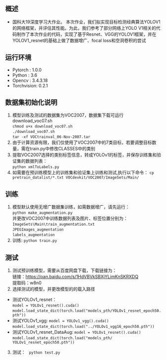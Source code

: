 ##  概述
- 国科大19深度学习大作业。 
  本次作业，我们拟实现目标检测经典算法YOLOV1的网络框架，并评估其性能。为此，我们参考了部分网络上YOLO V1相关的代码制作了本次作业的代码，实现了基于Resnet、VGG的YOLOV1框架，并在YOLOV1_resnet的基础上做了数据增广、focal loss和空洞卷积的尝试
##  运行环境
- Pytorch : 1.0.0
- Python : 3.6
- Opencv : 3.4.3.18
- Torchvision: 0.2.1
##  数据集初始化说明
1. 模型训练及测试的数据集为VOC2007，数据集下载可运行download_voc07.sh  
 `chmod u+x download_voc07.sh`  
 `./download_voc07.sh`   
 `tar -xf VOCtrainval_06-Nov-2007.tar`  
2.  由于计算资源有限，我们仅使用了VOC2007中的7类目标，若要调整目标数量，需在train.py中修改CLASSES中的类别
3. 提取VOC2007选择的类别标签信息，转成YOLOv1的标签，并保存训练集和验证集的数据列表：  
    `python xmlToLabels.py`
4. 如需要在预训练模型上的训练集和验证集上训练和测试,执行以下命令：
  `cp pretrain_datalist/*.txt VOCdevkit/VOC2007/ImageSets/Main/`

##  训练
1. 模型默认使用无增广数据集训练，如需数据增广，请先运行：  
`python make_augmentation.py`  
并更改VOC2007中训练数据列表及图片、标签位置分别为：  
`ImageSets\Main\train_augmentation.txt`   
`JPEGImages_augmentation`   
`labels_augmentation`  
2. 训练: `python train.py`  

## 测试
1.  测试预训练模型，需要从百度网盘下载，下载链接为：  
链接：https://pan.baidu.com/s/1HdVBVkSBXjYLimKnSKRXDQ   
提取码：w8n0   
2. 选择测试的模型，并更改模型的的载入路径  
- 测试YOLOv1_resnet：  
   `model = YOLOv1_resnet().cuda()`   
   `model.load_state_dict(torch.load("models_pth/YOLOv1_resnet_epoch50.pth"))`   
- 测试YOLOv1_vgg:
   `model = YOLOv1_vgg().cuda()`   
   `model.load_state_dict(torch.load("../YOLOv1_vgg16_epoch50.pth"))`   
- 测试YOLOv1_resnet_DataAug:
`model = YOLOv1_resnet().cuda()`   
`model.load_state_dict(torch.load("models_pth/ YOLOv1_resnet_epoch50.pth"))`   
3. 测试：
` python test.py`   


